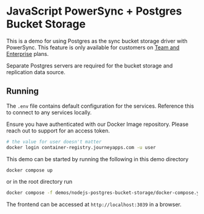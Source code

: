 # JavaScript PowerSync + Postgres Bucket Storage

This is a demo for using Postgres as the sync bucket storage driver with PowerSync. This feature is only available for customers on [Team and Enterprise](https://www.powersync.com/pricing) plans.

Separate Postgres servers are required for the bucket storage and replication data source.

## Running

The `.env` file contains default configuration for the services. Reference this to connect to any services locally.

Ensure you have authenticated with our Docker Image repository. Please reach out to support for an access token.

```bash
# the value for user doesn't matter
docker login container-registry.journeyapps.com -u user
```

This demo can be started by running the following in this demo directory

```bash
docker compose up
```

or in the root directory run

```bash
docker compose -f demos/nodejs-postgres-bucket-storage/docker-compose.yaml up
```

The frontend can be accessed at `http://localhost:3039` in a browser.
